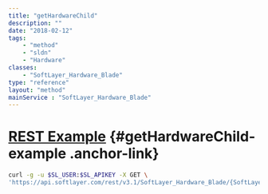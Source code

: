 ```yaml
---
title: "getHardwareChild"
description: ""
date: "2018-02-12"
tags:
    - "method"
    - "sldn"
    - "Hardware"
classes:
    - "SoftLayer_Hardware_Blade"
type: "reference"
layout: "method"
mainService : "SoftLayer_Hardware_Blade"
---
```


# [REST Example](#getHardwareChild-example) <a href="/article/rest/"><i class="fas fa-question"></i></a> {#getHardwareChild-example .anchor-link} 
```bash
curl -g -u $SL_USER:$SL_APIKEY -X GET \
'https://api.softlayer.com/rest/v3.1/SoftLayer_Hardware_Blade/{SoftLayer_Hardware_BladeID}/getHardwareChild'
```
